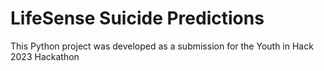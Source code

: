 # LifeSense Suicide Predictions
This Python project was developed as a submission for the Youth in Hack 2023 Hackathon
